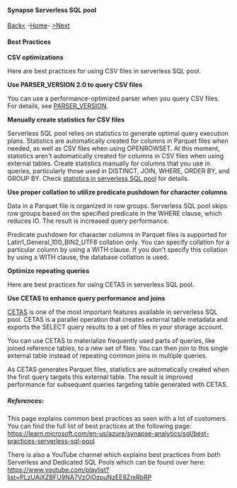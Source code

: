 #### **Synapse Serverless SQL pool** 

[Back<](https://github.com/LiliamLeme/FTALive-Sessions_Synapse_SQL/blob/main/content/data/Synapse_SQL/SQL%20Serveless%20Pool/Serveless_Query_Basics.md) -[Home](https://github.com/LiliamLeme/FTALive-Sessions_Synapse_SQL/blob/main/content/data/Synapse_SQL/SQL%20Serveless%20Pool/Agenda_serveless.md)\- [>Next](https://github.com/LiliamLeme/FTALive-Sessions_Synapse_SQL/blob/main/content/data/Synapse_SQL/SQL%20Serveless%20Pool/SynapseCETAS.md)

#### Best Practices

**CSV optimizations**

Here are best practices for using CSV files in serverless SQL pool.

**Use PARSER_VERSION 2.0 to query CSV files**

You can use a performance-optimized parser when you query CSV files. For details, see [PARSER_VERSION](https://learn.microsoft.com/en-us/azure/synapse-analytics/sql/develop-openrowset).

**Manually create statistics for CSV files**

Serverless SQL pool relies on statistics to generate optimal query execution plans. Statistics are automatically created for columns in Parquet files when needed, as well as CSV files when using OPENROWSET. At this moment, statistics aren't automatically created for columns in CSV files when using external tables. Create statistics manually for columns that you use in queries, particularly those used in DISTINCT, JOIN, WHERE, ORDER BY, and GROUP BY. Check [statistics in serverless SQL pool](https://learn.microsoft.com/en-us/azure/synapse-analytics/sql/develop-tables-statistics#statistics-in-serverless-sql-pool) for details.

**Use proper collation to utilize predicate pushdown for character columns**

Data in a Parquet file is organized in row groups. Serverless SQL pool skips row groups based on the specified predicate in the WHERE clause, which reduces IO. The result is increased query performance.

Predicate pushdown for character columns in Parquet files is supported for Latin1_General_100_BIN2_UTF8 collation only. You can specify collation for a particular column by using a WITH clause. If you don't specify this collation by using a WITH clause, the database collation is used.

**Optimize repeating queries**

Here are best practices for using CETAS in serverless SQL pool.

**Use CETAS to enhance query performance and joins**

[CETAS](https://learn.microsoft.com/en-us/azure/synapse-analytics/sql/develop-tables-cetas) is one of the most important features available in serverless SQL pool. CETAS is a parallel operation that creates external table metadata and exports the SELECT query results to a set of files in your storage account.

You can use CETAS to materialize frequently used parts of queries, like joined reference tables, to a new set of files. You can then join to this single external table instead of repeating common joins in multiple queries.

As CETAS generates Parquet files, statistics are automatically created when the first query targets this external table. The result is improved performance for subsequent queries targeting table generated with CETAS.

##### References:

This page explains common best practices as seen with a lot of customers. You can find the full list of best practices at the following page: https://learn.microsoft.com/en-us/azure/synapse-analytics/sql/best-practices-serverless-sql-pool 

There is also a YouTube channel which explains best practices from both Serverless and Dedicated SQL Pools which can be found over here: https://www.youtube.com/playlist?list=PLzUAjXZBFU9NA7VzOjOzpuNzEE8ZmRbRP
